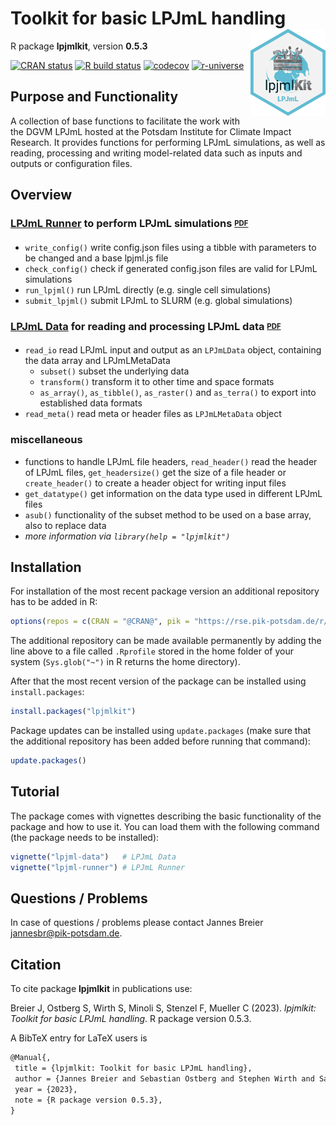 # Toolkit for basic LPJmL handling <a href=''><img src='inst/img/logo.png' align='right' height='139' /></a>

R package **lpjmlkit**, version **0.5.3**

[![CRAN status](https://www.r-pkg.org/badges/version/lpjmlkit)](https://cran.r-project.org/package=lpjmlkit)  [![R build status](https://gitlab.pik-potsdam.de/lpjml/lpjmlkit/workflows/check/badge.svg)](https://gitlab.pik-potsdam.de/lpjml/lpjmlkit/actions) [![codecov](https://codecov.io/gh/lpjml/lpjmlkit/branch/master/graph/badge.svg)](https://app.codecov.io/gh/lpjml/lpjmlkit) [![r-universe](https://pik-piam.r-universe.dev/badges/lpjmlkit)](https://pik-piam.r-universe.dev/ui#builds)

## Purpose and Functionality

A collection of base functions to facilitate the work with the DGVM LPJmL hosted at the Potsdam Institute for Climate Impact Research.
    It provides functions for performing LPJmL simulations, as well as reading, processing and writing model-related data such as inputs and outputs or configuration files.
## Overview

### **[LPJmL Runner](./vignettes/lpjml-runner.md)** to perform LPJmL simulations <sub><sup>[PDF](./vignettes/lpjml-runner.pdf)</sup></sub>
  - `write_config()` write config.json files using a tibble with parameters to be changed and a base lpjml.js file
  - `check_config()` check if generated config.json files are valid for LPJmL simulations
  - `run_lpjml()` run LPJmL directly (e.g. single cell simulations)
  - `submit_lpjml()` submit LPJmL to SLURM (e.g. global simulations)

### **[LPJmL Data](./vignettes/lpjml-data.md)** for reading and processing LPJmL data <sub><sup>[PDF](./vignettes/lpjml-data.pdf)</sup></sub>
- `read_io` read LPJmL input and output as an `LPJmLData` object, containing the data array and LPJmLMetaData
  - `subset()` subset the underlying data
  - `transform()` transform it to other time and space formats
  -  `as_array()`, `as_tibble()`, `as_raster()` and `as_terra()` to export into established data formats
- `read_meta()` read meta or header files as `LPJmLMetaData` object

### **miscellaneous**
- functions to handle LPJmL file headers, `read_header()` read the header of LPJmL files, `get_headersize()` get the size of a file header or `create_header()` to create a header object for writing input files
- `get_datatype()` get information on the data type used in different LPJmL files
- `asub()` functionality of the subset method to be used on a base array, also to replace data
- *more information via `library(help = "lpjmlkit")`*

## Installation

For installation of the most recent package version an additional repository has to be added in R:

```r
options(repos = c(CRAN = "@CRAN@", pik = "https://rse.pik-potsdam.de/r/packages"))
```
The additional repository can be made available permanently by adding the line above to a file called `.Rprofile` stored in the home folder of your system (`Sys.glob("~")` in R returns the home directory).

After that the most recent version of the package can be installed using `install.packages`:

```r 
install.packages("lpjmlkit")
```

Package updates can be installed using `update.packages` (make sure that the additional repository has been added before running that command):

```r 
update.packages()
```

## Tutorial

The package comes with vignettes describing the basic functionality of the package and how to use it. You can load them with the following command (the package needs to be installed):

```r
vignette("lpjml-data")   # LPJmL Data
vignette("lpjml-runner") # LPJmL Runner
```

## Questions / Problems

In case of questions / problems please contact Jannes Breier <jannesbr@pik-potsdam.de>.

## Citation

To cite package **lpjmlkit** in publications use:

Breier J, Ostberg S, Wirth S, Minoli S, Stenzel F, Mueller C (2023). _lpjmlkit: Toolkit for basic LPJmL handling_. R package version 0.5.3.

A BibTeX entry for LaTeX users is

 ```latex
@Manual{,
  title = {lpjmlkit: Toolkit for basic LPJmL handling},
  author = {Jannes Breier and Sebastian Ostberg and Stephen Wirth and Sara Minoli and Fabian Stenzel and Christoph Mueller},
  year = {2023},
  note = {R package version 0.5.3},
}
```
